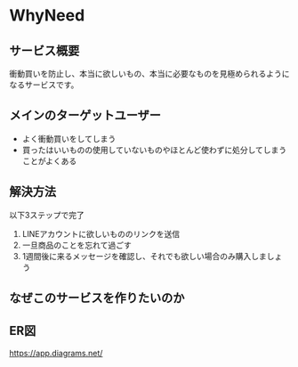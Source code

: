 # WhyNeed

## サービス概要
衝動買いを防止し、本当に欲しいもの、本当に必要なものを見極められるようになるサービスです。

## メインのターゲットユーザー
- よく衝動買いをしてしまう
- 買ったはいいものの使用していないものやほとんど使わずに処分してしまうことがよくある

## 解決方法
以下3ステップで完了
1. LINEアカウントに欲しいもののリンクを送信
2. 一旦商品のことを忘れて過ごす
3. 1週間後に来るメッセージを確認し、それでも欲しい場合のみ購入しましょう

## なぜこのサービスを作りたいのか



## ER図
https://app.diagrams.net/
